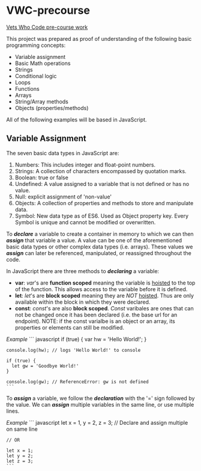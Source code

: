 # VWC-precourse
[Vets Who Code pre-course work](https://dev.to/vetswhocode/vets-who-code-pre-work-1gld)

This project was prepared as proof of understanding of the following basic programming concepts:
* Variable assignment
* Basic Math operations
* Strings
* Conditional logic
* Loops
* Functions
* Arrays
* String/Array methods
* Objects (properties/methods)

All of the following examples will be based in JavaScript.
## Variable Assignment

The seven basic data types in JavaScript are:
1. Numbers: This includes integer and float-point numbers.
2. Strings: A collection of characters encompassed by quotation marks.
3. Boolean: true or false
4. Undefined: A value assigned to a variable that is not defined or has no value.
5. Null: explicit assignment of 'non-value'
6. Objects: A collection of properties and methods to store and manipulate data.
7. Symbol: New data type as of ES6. Used as Object property key. Every Symbol is unique and cannot be modified or overwritten.

To ***declare*** a variable to create a container in memory to which we can then ***assign*** that variable a value. A value can be one of the aforementioned
basic data types or other complex data types (i.e. arrays). These values we ***assign*** can later be referenced, manipulated, or reassigned throughout the code.

In JavaScript there are three methods to ***declaring*** a variable:
* **var**:  _var_'s are **function scoped** meaning the variable is [hoisted] to the top of the function. This allows access to the variable before it is defined.
* **let**: _let_'s are **block scoped** meaning they are *NOT* [hoisted]. Thus are only available within the block in which they were declared.
* **const**: _const_'s are also **block scoped**. _Const_ varibales are ones that can not be changed once it has been declared (i.e. the base url for an endpoint). NOTE: if the const varialbe is an object or an array, its properties or elements can still be modified.

_Example_
    ``` javascript
    if (true) {
      var hw = 'Hello World!';
    }

    console.log(hw); // logs 'Hello World!' to console

    if (true) {
      let gw = 'Goodbye World!'
    }

    console.log(gw); // ReferenceError: gw is not defined
    ```

 To ***assign*** a variable, we follow the ***declaration*** with the '=' sign followed by the value. We can ***assign*** multiple variables in the same line, or use multiple lines.

 _Example_
    ``` javascript
    let x = 1, y = 2, z = 3; // Declare and assign multiple on same line

    // OR

    let x = 1;
    let y = 2;
    let z = 3;
    ```
[hoisted]: https://developer.mozilla.org/en-US/docs/Glossary/Hoisting